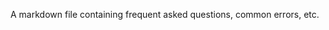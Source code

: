 A markdown file containing frequent asked questions, common errors, etc.

<!-- markdownlint-disable-file -->
